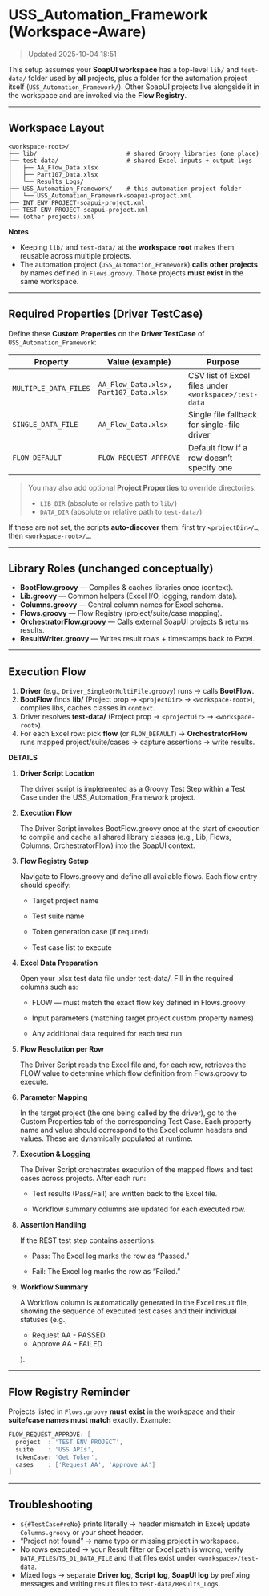 # USS_Automation_Framework (Workspace-Aware)

> Updated 2025-10-04 18:51

This setup assumes your **SoapUI workspace** has a top-level `lib/` and `test-data/` folder used by **all** projects, plus a folder for the automation project itself (`USS_Automation_Framework/`). Other SoapUI projects live alongside it in the workspace and are invoked via the **Flow Registry**.

---

## Workspace Layout

```
<workspace-root>/
├── lib/                         # shared Groovy libraries (one place)
├── test-data/                   # shared Excel inputs + output logs
│   ├── AA_Flow_Data.xlsx
│   ├── Part107_Data.xlsx
│   └── Results_Logs/
├── USS_Automation_Framework/    # this automation project folder
│   └── USS_Automation_Framework-soapui-project.xml
├── INT ENV PROJECT-soapui-project.xml
├── TEST ENV PROJECT-soapui-project.xml
└── (other projects).xml
```

**Notes**
- Keeping `lib/` and `test-data/` at the **workspace root** makes them reusable across multiple projects.
- The automation project (`USS_Automation_Framework`) **calls other projects** by names defined in `Flows.groovy`. Those projects **must exist** in the same workspace.

---

## Required Properties (Driver TestCase)

Define these **Custom Properties** on the **Driver TestCase** of `USS_Automation_Framework`:

| Property                 | Value (example)                            | Purpose                                              |
|-------------------       |--------------------------------------------|------------------------------------------------------|
| `MULTIPLE_DATA_FILES`    | `AA_Flow_Data.xlsx, Part107_Data.xlsx`     | CSV list of Excel files under `<workspace>/test-data` |
| `SINGLE_DATA_FILE`       | `AA_Flow_Data.xlsx`                        | Single file fallback for single-file driver          |
| `FLOW_DEFAULT`           | `FLOW_REQUEST_APPROVE`                     | Default flow if a row doesn’t specify one            |

> You may also add optional **Project Properties** to override directories:
> - `LIB_DIR`  (absolute or relative path to `lib/`)
> - `DATA_DIR` (absolute or relative path to `test-data/`)

If these are not set, the scripts **auto-discover** them: first try `<projectDir>/…`, then `<workspace-root>/…`.

---

## Library Roles (unchanged conceptually)
- **BootFlow.groovy** — Compiles & caches libraries once (context).
- **Lib.groovy** — Common helpers (Excel I/O, logging, random data).
- **Columns.groovy** — Central column names for Excel schema.
- **Flows.groovy** — Flow Registry (project/suite/case mapping).
- **OrchestratorFlow.groovy** — Calls external SoapUI projects & returns results.
- **ResultWriter.groovy** — Writes result rows + timestamps back to Excel.

---

## Execution Flow
1. **Driver** (e.g., `Driver_SingleOrMultiFile.groovy`) runs → calls **BootFlow**.
2. **BootFlow** finds **lib/** (Project prop → `<projectDir>` → `<workspace-root>`), compiles libs, caches classes in `context`.
3. Driver resolves **test-data/** (Project prop → `<projectDir>` → `<workspace-root>`).
4. For each Excel row: pick **flow** (or `FLOW_DEFAULT`) → **OrchestratorFlow** runs mapped project/suite/cases → capture assertions → write results.

**DETAILS**

1. **Driver Script Location**

   The driver script is implemented as a Groovy Test Step within a Test Case under the USS_Automation_Framework project.

2. **Execution Flow**

   The Driver Script invokes BootFlow.groovy once at the start of execution to compile and cache all shared library classes (e.g., Lib, Flows, Columns, OrchestratorFlow) into the SoapUI context.

3. **Flow Registry Setup**

   Navigate to Flows.groovy and define all available flows.
   Each flow entry should specify:

      - Target project name

      - Test suite name

      - Token generation case (if required)

      - Test case list to execute

4. **Excel Data Preparation**

   Open your .xlsx test data file under test-data/.
   Fill in the required columns such as:

      - FLOW — must match the exact flow key defined in Flows.groovy

      - Input parameters (matching target project custom property names)

      - Any additional data required for each test run

5. **Flow Resolution per Row**

   The Driver Script reads the Excel file and, for each row, retrieves the FLOW value to determine which flow definition from Flows.groovy to execute.

6. **Parameter Mapping**

   In the target project (the one being called by the driver), go to the Custom Properties tab of the corresponding Test Case.
   Each property name and value should correspond to the Excel column headers and values.
   These are dynamically populated at runtime.

7. **Execution & Logging**

   The Driver Script orchestrates execution of the mapped flows and test cases across projects.
   After each run:

      - Test results (Pass/Fail) are written back to the Excel file.

      - Workflow summary columns are updated for each executed row.

8. **Assertion Handling**

   If the REST test step contains assertions:

     - Pass: The Excel log marks the row as “Passed.”

     - Fail: The Excel log marks the row as “Failed.”

9. **Workflow Summary**

   A Workflow column is automatically generated in the Excel result file, showing the sequence of executed test cases and their individual statuses (e.g.,

      - Request AA - PASSED  
      - Approve AA - FAILED

   ).


---

## Flow Registry Reminder
Projects listed in `Flows.groovy` **must exist** in the workspace and their **suite/case names must match** exactly. Example:

```groovy
FLOW_REQUEST_APPROVE: [
  project  : 'TEST ENV PROJECT',
  suite    : 'USS APIs',
  tokenCase: 'Get Token',
  cases    : ['Request AA', 'Approve AA']
]
```

---

## Troubleshooting
- `${#TestCase#reNo}` prints literally → header mismatch in Excel; update `Columns.groovy` or your sheet header.
- “Project not found” → name typo or missing project in workspace.
- No rows executed → your Result filter or Excel path is wrong; verify `DATA_FILES`/`TS_01_DATA_FILE` and that files exist under `<workspace>/test-data`.
- Mixed logs → separate **Driver log**, **Script log**, **SoapUI log** by prefixing messages and writing result files to `test-data/Results_Logs`.

